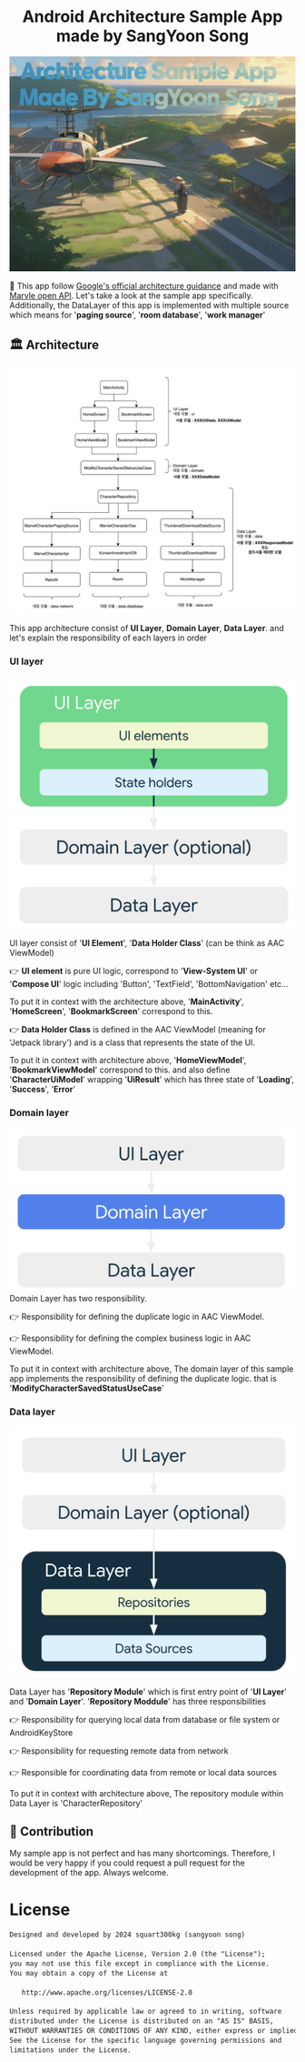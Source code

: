 <h1 align="center">Android Architecture Sample App made by SangYoon Song</h1>

<p align="center">  

![alt text](./readme-image/headerImage.png)

🌻 This app follow [Google's official architecture guidance](https://developer.android.com/topic/architecture) and made with [Marvle open API](https://developer.marvel.com/). Let's take a look at the sample app specifically. Additionally, the DataLayer of this app is implemented with multiple source which means for '**paging source**', '**room database**', '**work manager**'  

</p>

## 🏛️ Architecture
![alt text](./readme-image/architecture.png)

This app architecture consist of **UI Layer**, **Domain Layer**, **Data Layer**. and let's explain the responsibility of each layers in order

### UI layer

![alt text](./readme-image/UILayer.png)


UI layer consist of '**UI Element**', '**Data Holder Class**' (can be think as AAC ViewModel) 

👉 **UI element** is pure UI logic, correspond to '**View-System UI**' or '**Compose UI**' logic including 'Button', 'TextField', 'BottomNavigation' etc... 

To put it in context with the architecture above, '**MainActivity**', '**HomeScreen**', '**BookmarkScreen**' correspond to this.

👉 **Data Holder Class** is defined in the AAC ViewModel (meaning for 'Jetpack library') and is a class that represents the state of the UI.

To put it in context with architecture above, '**HomeViewModel**', '**BookmarkViewModel**' correspond to this. and also define '**CharacterUiModel**' wrapping '**UiResult**' which has three state of '**Loading**', '**Success**', '**Error**' 


### Domain layer
![alt text](./readme-image/DomainLayer.png)
Domain Layer has two responsibility. 

👉 Responsibility for defining the duplicate logic in AAC ViewModel.

👉 Responsibility for defining the complex business logic in AAC ViewModel.

To put it in context with architecture above, The domain layer of this sample app implements the responsibility of defining the duplicate logic. that is '**ModifyCharacterSavedStatusUseCase**'

### Data layer
![alt text](./readme-image/DataLayer.png)

Data Layer has '**Repository Module**' which is first entry point of '**UI Layer**' and '**Domain Layer**'. '**Repository Moddule**' has three responsibilities 

👉 Responsibility for querying local data from database or file system or AndroidKeyStore

👉 Responsibility for requesting remote data from network

👉 Responsible for coordinating data from remote or local data sources

To put it in context with architecture above, The repository module within Data Layer is 'CharacterRepository'

## 🤝 Contribution
My sample app is not perfect and has many shortcomings. Therefore, I would be very happy if you could request a pull request for the development of the app. Always welcome.

# License
```xml
Designed and developed by 2024 squart300kg (sangyoon song)

Licensed under the Apache License, Version 2.0 (the "License");
you may not use this file except in compliance with the License.
You may obtain a copy of the License at

   http://www.apache.org/licenses/LICENSE-2.0

Unless required by applicable law or agreed to in writing, software
distributed under the License is distributed on an "AS IS" BASIS,
WITHOUT WARRANTIES OR CONDITIONS OF ANY KIND, either express or implied.
See the License for the specific language governing permissions and
limitations under the License.